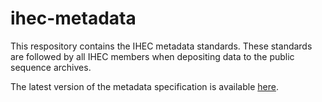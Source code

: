 # ihec-metadata

This respository contains the IHEC metadata standards. These standards are followed by all IHEC members when depositing data to the public sequence archives.

The latest version of the metadata specification is available [here](./specs/Ihec_metadata_specification.md).
